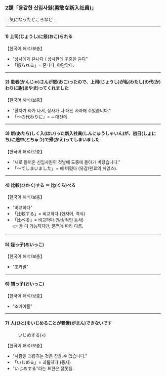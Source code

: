 ### 2課「용감한 신입사원(勇敢な新入社員)」  
＝気になったところなど＝  

---

#### 1) 上司(じょうし)に怒(おこ)られる  

【한국어 해석/보충】  
- "상사에게 혼나다 / 상사한테 꾸중을 듣다"  
- 「怒られる」= 혼나다, 야단맞다.  

---

#### 2) 患者(かんじゃ)さんが怒(おこ)ったので、上司(じょうし)が私(わたし)の代(か)わりに謝(あやま)ってくれました  

【한국어 해석/보충】  
- "환자가 화가 나서, 상사가 나 대신 사과해 주었습니다."  
- 「～の代わりに」= ~ 대신에.  

---

#### 3) 新(あたら)しく入(はい)った新入社員(しんにゅうしゃいん)が、初日(しょにち)に途中(とちゅう)で帰(かえ)ってしまいました  

【한국어 해석/보충】  
- "새로 들어온 신입사원이 첫날에 도중에 돌아가 버렸습니다."  
- 「～てしまいました」= 해 버렸다 (유감/완료의 뉘앙스).  

---

#### 4) 比較(ひかく)する ＝ 比(くら)べる  

【한국어 해석/보충】  
- "비교하다"  
- 「比較する」= 비교하다 (한자어, 격식)  
- 「比べる」= 비교하다 (일상적인 동사)  
👉 둘 다 가능하지만, 문맥에 따라 다름.  

---

#### 5) 姪っ子(めいっこ)  

【한국어 해석/보충】  
- "조카딸"  

---

#### 6) 甥っ子(おいっこ)  

【한국어 해석/보충】  
- "조카아들"  

---

#### 7) 人(ひと)をいじめることが我慢(がまん)できないです  
　　　いじめする(×)  

【한국어 해석/보충】  
- "사람을 괴롭히는 것은 참을 수 없습니다."  
- 「いじめる」= 괴롭히다 (동사)  
- "いじめする"라는 표현은 잘못됨.  
